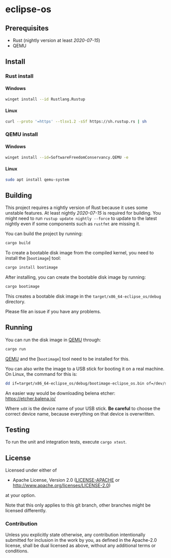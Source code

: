 # eclipse-os


## Prerequisites

- Rust (nightly version at least _2020-07-15_)
- QEMU

## Install
### Rust install
#### Windows
```sh
winget install --id Rustlang.Rustup
```
#### Linux
```sh
curl --proto '=https' --tlsv1.2 -sSf https://sh.rustup.rs | sh
```

### QEMU install
#### Windows
```sh
winget install --id=SoftwareFreedomConservancy.QEMU -e
```
#### Linux
```sh
sudo apt install qemu-system
```

## Building

This project requires a nightly version of Rust because it uses some unstable features. At least nightly _2020-07-15_ is required for building. You might need to run `rustup update nightly --force` to update to the latest nightly even if some components such as `rustfmt` are missing it.

You can build the project by running:

```sh
cargo build
```

To create a bootable disk image from the compiled kernel, you need to install the [`bootimage`] tool:

```sh
cargo install bootimage
```

After installing, you can create the bootable disk image by running:

```sh
cargo bootimage
```

This creates a bootable disk image in the `target/x86_64-eclipse_os/debug` directory.

Please file an issue if you have any problems.

## Running

You can run the disk image in [QEMU] through:

[QEMU]: https://www.qemu.org/

```sh
cargo run
```

[QEMU] and the [`bootimage`] tool need to be installed for this.

You can also write the image to a USB stick for booting it on a real machine. On Linux, the command for this is:

```sh
dd if=target/x86_64-eclipse_os/debug/bootimage-eclipse_os.bin of=/dev/sdX && sync
```

An easier way would be downloading belena etcher:
https://etcher.balena.io/

Where `sdX` is the device name of your USB stick. **Be careful** to choose the correct device name, because everything on that device is overwritten.

## Testing

To run the unit and integration tests, execute `cargo xtest`.

## License

Licensed under either of

- Apache License, Version 2.0 ([LICENSE-APACHE](LICENSE-APACHE) or
  http://www.apache.org/licenses/LICENSE-2.0)

at your option.

Note that this only applies to this git branch, other branches might be licensed differently.

### Contribution

Unless you explicitly state otherwise, any contribution intentionally submitted for inclusion in the work by you, as defined in the Apache-2.0 license, shall be dual licensed as above, without any additional terms or conditions.
